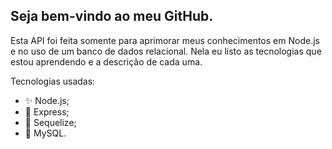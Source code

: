 ## Seja bem-vindo ao meu GitHub.

Esta API foi feita somente para aprimorar meus conhecimentos em Node.js e no uso de um banco de dados relacional. Nela eu listo as tecnologias que estou aprendendo e a descrição de cada uma.

Tecnologias usadas:
- ✨ Node.js;
- 🌟 Express;
- 🎉 Sequelize;
- 🎈 MySQL.


